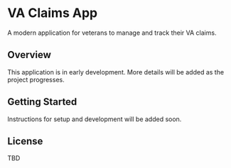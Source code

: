 # VA Claims App

A modern application for veterans to manage and track their VA claims.

## Overview

This application is in early development. More details will be added as the project progresses.

## Getting Started

Instructions for setup and development will be added soon.

## License

TBD 